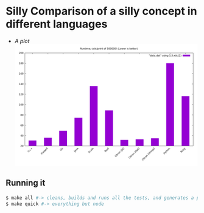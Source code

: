 # Silly Comparison of a silly concept in different languages

+ _A plot_
![#](./plot.png)

## Running it
```sh
$ make all #-> cleans, builds and runs all the tests, and generates a plot (node.js will take a long time)
$ make quick #-> everything but node
```
